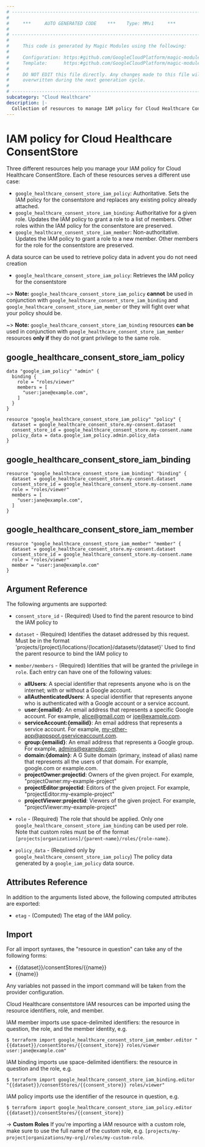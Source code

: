 ```yaml
---
# ----------------------------------------------------------------------------
#
#     ***     AUTO GENERATED CODE    ***    Type: MMv1     ***
#
# ----------------------------------------------------------------------------
#
#     This code is generated by Magic Modules using the following:
#
#     Configuration: https:#github.com/GoogleCloudPlatform/magic-modules/tree/main/mmv1/products/healthcare/ConsentStore.yaml
#     Template:      https:#github.com/GoogleCloudPlatform/magic-modules/tree/main/mmv1/templates/terraform/resource_iam.html.markdown.tmpl
#
#     DO NOT EDIT this file directly. Any changes made to this file will be
#     overwritten during the next generation cycle.
#
# ----------------------------------------------------------------------------
subcategory: "Cloud Healthcare"
description: |-
  Collection of resources to manage IAM policy for Cloud Healthcare ConsentStore
---
```


# IAM policy for Cloud Healthcare ConsentStore
Three different resources help you manage your IAM policy for Cloud Healthcare ConsentStore. Each of these resources serves a different use case:

* `google_healthcare_consent_store_iam_policy`: Authoritative. Sets the IAM policy for the consentstore and replaces any existing policy already attached.
* `google_healthcare_consent_store_iam_binding`: Authoritative for a given role. Updates the IAM policy to grant a role to a list of members. Other roles within the IAM policy for the consentstore are preserved.
* `google_healthcare_consent_store_iam_member`: Non-authoritative. Updates the IAM policy to grant a role to a new member. Other members for the role for the consentstore are preserved.

A data source can be used to retrieve policy data in advent you do not need creation

* `google_healthcare_consent_store_iam_policy`: Retrieves the IAM policy for the consentstore

~> **Note:** `google_healthcare_consent_store_iam_policy` **cannot** be used in conjunction with `google_healthcare_consent_store_iam_binding` and `google_healthcare_consent_store_iam_member` or they will fight over what your policy should be.

~> **Note:** `google_healthcare_consent_store_iam_binding` resources **can be** used in conjunction with `google_healthcare_consent_store_iam_member` resources **only if** they do not grant privilege to the same role.



## google_healthcare_consent_store_iam_policy

```hcl
data "google_iam_policy" "admin" {
  binding {
    role = "roles/viewer"
    members = [
      "user:jane@example.com",
    ]
  }
}

resource "google_healthcare_consent_store_iam_policy" "policy" {
  dataset = google_healthcare_consent_store.my-consent.dataset
  consent_store_id = google_healthcare_consent_store.my-consent.name
  policy_data = data.google_iam_policy.admin.policy_data
}
```

## google_healthcare_consent_store_iam_binding

```hcl
resource "google_healthcare_consent_store_iam_binding" "binding" {
  dataset = google_healthcare_consent_store.my-consent.dataset
  consent_store_id = google_healthcare_consent_store.my-consent.name
  role = "roles/viewer"
  members = [
    "user:jane@example.com",
  ]
}
```

## google_healthcare_consent_store_iam_member

```hcl
resource "google_healthcare_consent_store_iam_member" "member" {
  dataset = google_healthcare_consent_store.my-consent.dataset
  consent_store_id = google_healthcare_consent_store.my-consent.name
  role = "roles/viewer"
  member = "user:jane@example.com"
}
```


## Argument Reference

The following arguments are supported:

* `consent_store_id` - (Required) Used to find the parent resource to bind the IAM policy to
* `dataset` - (Required) Identifies the dataset addressed by this request. Must be in the format
'projects/{project}/locations/{location}/datasets/{dataset}'
 Used to find the parent resource to bind the IAM policy to

* `member/members` - (Required) Identities that will be granted the privilege in `role`.
  Each entry can have one of the following values:
  * **allUsers**: A special identifier that represents anyone who is on the internet; with or without a Google account.
  * **allAuthenticatedUsers**: A special identifier that represents anyone who is authenticated with a Google account or a service account.
  * **user:{emailid}**: An email address that represents a specific Google account. For example, alice@gmail.com or joe@example.com.
  * **serviceAccount:{emailid}**: An email address that represents a service account. For example, my-other-app@appspot.gserviceaccount.com.
  * **group:{emailid}**: An email address that represents a Google group. For example, admins@example.com.
  * **domain:{domain}**: A G Suite domain (primary, instead of alias) name that represents all the users of that domain. For example, google.com or example.com.
  * **projectOwner:projectid**: Owners of the given project. For example, "projectOwner:my-example-project"
  * **projectEditor:projectid**: Editors of the given project. For example, "projectEditor:my-example-project"
  * **projectViewer:projectid**: Viewers of the given project. For example, "projectViewer:my-example-project"

* `role` - (Required) The role that should be applied. Only one
    `google_healthcare_consent_store_iam_binding` can be used per role. Note that custom roles must be of the format
    `[projects|organizations]/{parent-name}/roles/{role-name}`.

* `policy_data` - (Required only by `google_healthcare_consent_store_iam_policy`) The policy data generated by
  a `google_iam_policy` data source.

## Attributes Reference

In addition to the arguments listed above, the following computed attributes are
exported:

* `etag` - (Computed) The etag of the IAM policy.

## Import

For all import syntaxes, the "resource in question" can take any of the following forms:

* {{dataset}}/consentStores/{{name}}
* {{name}}

Any variables not passed in the import command will be taken from the provider configuration.

Cloud Healthcare consentstore IAM resources can be imported using the resource identifiers, role, and member.

IAM member imports use space-delimited identifiers: the resource in question, the role, and the member identity, e.g.
```
$ terraform import google_healthcare_consent_store_iam_member.editor "{{dataset}}/consentStores/{{consent_store}} roles/viewer user:jane@example.com"
```

IAM binding imports use space-delimited identifiers: the resource in question and the role, e.g.
```
$ terraform import google_healthcare_consent_store_iam_binding.editor "{{dataset}}/consentStores/{{consent_store}} roles/viewer"
```

IAM policy imports use the identifier of the resource in question, e.g.
```
$ terraform import google_healthcare_consent_store_iam_policy.editor {{dataset}}/consentStores/{{consent_store}}
```

-> **Custom Roles** If you're importing a IAM resource with a custom role, make sure to use the
 full name of the custom role, e.g. `[projects/my-project|organizations/my-org]/roles/my-custom-role`.

